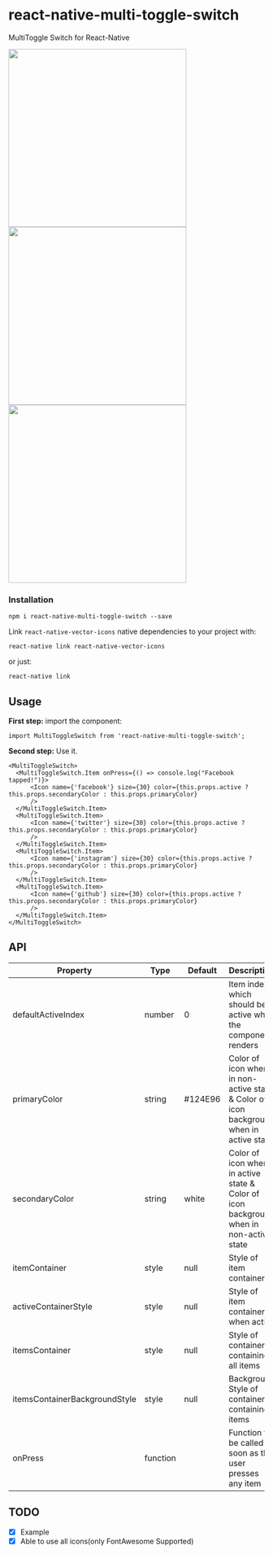 # react-native-multi-toggle-switch
MultiToggle Switch for React-Native


<img src="https://user-images.githubusercontent.com/7335120/31056186-631985f0-a6eb-11e7-9436-08cb48804036.gif" width="350">
<img src="https://user-images.githubusercontent.com/7335120/31056187-6414462a-a6eb-11e7-93ef-7420275b33d6.gif" width="350">
<img src="https://user-images.githubusercontent.com/7335120/31057446-499b8514-a700-11e7-86b8-1dd462f9eda4.gif" width="350">


### Installation
```
npm i react-native-multi-toggle-switch --save
```
Link `react-native-vector-icons` native dependencies to your project with:
```
react-native link react-native-vector-icons
```
or just:
```
react-native link
```


## Usage


**First step:** import the component:

```
import MultiToggleSwitch from 'react-native-multi-toggle-switch';
```

**Second step:** Use it.

```
<MultiToggleSwitch>
  <MultiToggleSwitch.Item onPress={() => console.log("Facebook tapped!")}>
      <Icon name={'facebook'} size={30} color={this.props.active ? this.props.secondaryColor : this.props.primaryColor}
      />
  </MultiToggleSwitch.Item>
  <MultiToggleSwitch.Item>
      <Icon name={'twitter'} size={30} color={this.props.active ? this.props.secondaryColor : this.props.primaryColor}
      />
  </MultiToggleSwitch.Item>
  <MultiToggleSwitch.Item>
      <Icon name={'instagram'} size={30} color={this.props.active ? this.props.secondaryColor : this.props.primaryColor}
      />
  </MultiToggleSwitch.Item>
  <MultiToggleSwitch.Item>
      <Icon name={'github'} size={30} color={this.props.active ? this.props.secondaryColor : this.props.primaryColor}
      />
  </MultiToggleSwitch.Item>
</MultiToggleSwitch>
```


## API


| Property     | Type     | Default               | Description                                                                                                |
|--------------|----------|-----------------------|------------------------------------------------------------------------------------------------------------|
| defaultActiveIndex      | number    | 0                    | Item index which should be active when the component renders                                                         |
| primaryColor  | string   | #124E96               | Color of icon when in non-active state & Color of icon background when in active state                                                                                 |
| secondaryColor      | string  | white                  | Color of icon when in active state & Color of icon background when in non-active state                                                                                   |
| itemContainer | style   | null | Style of item container                                                                             |
| activeContainerStyle | style   | null | Style of item container when active                                                                            |
| itemsContainer | style   | null | Style of container containing all items                                                                            |
| itemsContainerBackgroundStyle | style   | null | Background Style of container containing items                                                                             |
| onPress  | function |                       | Function to be called as soon as the user presses any item  |


## TODO

- [x] Example
- [x] Able to use all icons(only FontAwesome Supported)
